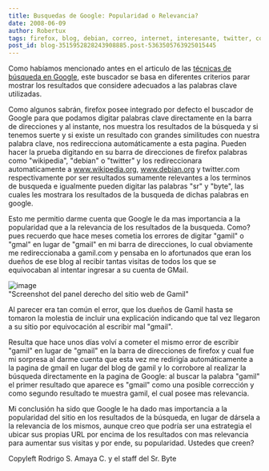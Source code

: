 ```yaml
---
title: Busquedas de Google: Popularidad o Relevancia?
date: 2008-06-09
author: Robertux
tags: firefox, blog, debian, correo, internet, interesante, twitter, computadoras, buscar, email, tecnicas, google
post_id: blog-3515952828243908885.post-5363505763925015445
---
```


Como habíamos mencionado antes en el articulo de las [técnicas de búsqueda en Google](https://srbyte.blogspot.com/2008/02/tcnicas-de-bsqueda-en-google-parte-i.html), este buscador se basa en diferentes criterios parar mostrar los resultados que considere adecuados a las palabras clave utilizadas.

Como algunos sabrán, firefox posee integrado por defecto el buscador de Google para que podamos digitar palabras clave directamente en la barra de direcciones y al instante, nos muestra los resultados de la búsqueda y si tenemos suerte y si existe un resultado con grandes similitudes con nuestra palabra clave, nos redirecciona automáticamente a esta pagina. Pueden hacer la prueba digitando en su barra de direcciones de firefox palabras como "wikipedia", "debian" o "twitter" y los redireccionara automaticamente a www.wikipedia.org, www.debian.org y twitter.com respectivamente por ser resultados sumamente relevantes a los terminos de busqueda e igualmente pueden digitar las palabras "sr" y "byte", las cuales les mostrara los resultados de la busqueda de dichas palabras en google.

Esto me permitio darme cuenta que Google le da mas importancia a la popularidad que a la relevancia de los resultados de la busqueda. Como? pues recuerdo que hace meses cometia los errores de digitar "gamil" o "gmal" en lugar de "gmail" en mi barra de direcciones, lo cual obviamente me redireccionaba a gamil.com y pensaba en lo afortunados que eran los dueños de ese blog al recibir tantas visitas de todos los que se equivocaban al intentar ingresar a su cuenta de GMail.

![image](https://bp1.blogger.com/_jH77WNrMVRA/SEzh5vENhZI/AAAAAAAAA5I/1Xo5jqL4LTk/s320/ShotGamil.png)    
"Screenshot del panel derecho del sitio web de
Gamil"

Al parecer era tan común el error, que los dueños de Gamil hasta se tomaron la molestia de incluir una explicación indicando que tal vez llegaron a su sitio por equivocación al escribir mal "gmail".

Resulta que hace unos días volví a cometer el mismo error de escribir "gamil" en lugar de "gmail" en la barra de direcciones de firefox y cual fue mi sorpresa al darme cuenta que esta vez me redirigía automáticamente a la pagina de gmail en lugar del blog de gamil y lo corrobore al realizar la búsqueda directamente en la pagina de Google: al buscar la palabra "gamil" el primer resultado que aparece es "gmail" como una posible corrección y como segundo resultado te muestra gamil, el cual posee mas relevancia.

Mi conclusión ha sido que Google le ha dado mas importancia a la popularidad del sitio en los resultados de la búsqueda, en lugar de dársela a la relevancia de los mismos, aunque creo que podría ser una estrategia el ubicar sus propias URL por encima de los resultados con mas relevancia para aumentar sus visitas y por ende, su popularidad. Ustedes que creen?

Copyleft Rodrigo S. Amaya C. y el staff del Sr. Byte